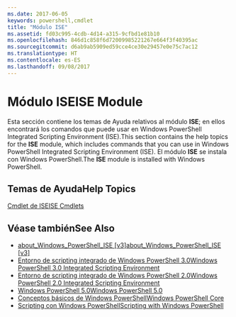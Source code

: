 ```yaml
---
ms.date: 2017-06-05
keywords: powershell,cmdlet
title: "Módulo ISE"
ms.assetid: fd03c995-4cdb-4d14-a315-9cfbd1e81b10
ms.openlocfilehash: 846d1c858f6d72009985221267e664f3f40395ac
ms.sourcegitcommit: d6ab9ab5909ed59cce4ce30e29457e0e75c7ac12
ms.translationtype: HT
ms.contentlocale: es-ES
ms.lasthandoff: 09/08/2017
---
```

# <a name="ise-module"></a><span data-ttu-id="a303d-103">Módulo ISE</span><span class="sxs-lookup"><span data-stu-id="a303d-103">ISE Module</span></span>
<span data-ttu-id="a303d-104">Esta sección contiene los temas de Ayuda relativos al módulo **ISE**; en ellos encontrará los comandos que puede usar en Windows PowerShell Integrated Scripting Environment (ISE).</span><span class="sxs-lookup"><span data-stu-id="a303d-104">This section contains the help topics for the **ISE** module, which includes commands that you can use in Windows PowerShell Integrated Scripting Environment (ISE).</span></span> <span data-ttu-id="a303d-105">El módulo **ISE** se instala con Windows PowerShell.</span><span class="sxs-lookup"><span data-stu-id="a303d-105">The **ISE** module is installed with Windows PowerShell.</span></span>

## <a name="help-topics"></a><span data-ttu-id="a303d-106">Temas de Ayuda</span><span class="sxs-lookup"><span data-stu-id="a303d-106">Help Topics</span></span>
[<span data-ttu-id="a303d-107">Cmdlet de ISE</span><span class="sxs-lookup"><span data-stu-id="a303d-107">ISE Cmdlets</span></span>](http://go.microsoft.com/fwlink/?LinkID=254686)

## <a name="see-also"></a><span data-ttu-id="a303d-108">Véase también</span><span class="sxs-lookup"><span data-stu-id="a303d-108">See Also</span></span>
- <span data-ttu-id="a303d-109">[about_Windows_PowerShell_ISE [v3]](https://technet.microsoft.com/en-us/library/dfa54d47-60c6-4fff-8197-c747e8d411bb)</span><span class="sxs-lookup"><span data-stu-id="a303d-109">[about_Windows_PowerShell_ISE [v3]](https://technet.microsoft.com/en-us/library/dfa54d47-60c6-4fff-8197-c747e8d411bb)</span></span>
- [<span data-ttu-id="a303d-110">Entorno de scripting integrado de Windows PowerShell 3.0</span><span class="sxs-lookup"><span data-stu-id="a303d-110">Windows PowerShell 3.0 Integrated Scripting Environment</span></span>](http://go.microsoft.com/fwlink/?LinkId=254681)
- [<span data-ttu-id="a303d-111">Entorno de scripting integrado de Windows PowerShell 2.0</span><span class="sxs-lookup"><span data-stu-id="a303d-111">Windows PowerShell 2.0 Integrated Scripting Environment</span></span>](http://go.microsoft.com/fwlink/?LinkID=238569)
- [<span data-ttu-id="a303d-112">Windows PowerShell 5.0</span><span class="sxs-lookup"><span data-stu-id="a303d-112">Windows PowerShell 5.0</span></span>](../../whats-new/What-s-New-in-Windows-PowerShell-50.md)
- [<span data-ttu-id="a303d-113">Conceptos básicos de Windows PowerShell</span><span class="sxs-lookup"><span data-stu-id="a303d-113">Windows PowerShell Core</span></span>](https://technet.microsoft.com/en-us/library/4b75f1e4-f327-48f3-92ab-bf5435094d41)
- [<span data-ttu-id="a303d-114">Scripting con Windows PowerShell</span><span class="sxs-lookup"><span data-stu-id="a303d-114">Scripting with Windows PowerShell</span></span>](../../getting-started/fundamental/Scripting-with-Windows-PowerShell.md)


